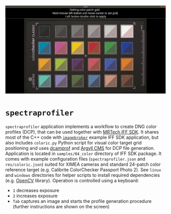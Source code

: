 ![screenshot](screenshot.jpg)

# `spectraprofiler`

`spectraprofiler` application implements a workflow to create DNG color profiles (DCP), that can be used together with [MRTech IFF SDK](https://mr-te.ch/iff-sdk).
It shares most of the C++ code with [`imagebroker`](https://github.com/mr-technologies/imagebroker) example IFF SDK application, but also includes `coloric.py` Python script for visual color target grid positioning and uses [dcamprof](https://torger.se/anders/dcamprof.html) and [Argyll CMS](https://www.argyllcms.com/) for DCP file generation.
Application is located in `samples/04_color` directory of IFF SDK package.
It comes with example configuration files (`spectraprofiler.json` and `res/coloric.json`) suited for XIMEA cameras and standard 24-patch color reference target (e.g. Calibrite ColorChecker Passport Photo 2).
See `linux` and `windows` directories for helper scripts to install required dependencies (e.g. [OpenCV](https://opencv.org/) library).
Operation is controlled using a keyboard:

* `1` decreases exposure
* `2` increases exposure
* `Tab` captures an image and starts the profile generation procedure (further instructions are shown on the screen)
